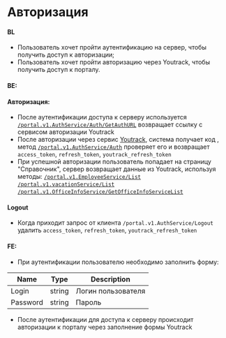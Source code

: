 # Авторизация

#### BL
* Пользователь хочет пройти аутентификацию на сервер, чтобы получить доступ к авторизации;
* Пользователь хочет пройти авторизацию через Youtrack, чтобы получить доступ к порталу.

#### BE:
#### Авторизация:

* После аутентификации доступа к серверу используется [`/portal.v1.AuthService/Auth/GetAuthURL`](https://git.tjump.ru/tages/tages-practice/analytics/-/blob/master/WW/gRPC/AuthService/GetAuthURL.md) возвращает ссылку с сервисом авторизации Youtrack
* После авторизации через сервис [Youtrack](https://youtrack-dev.tages.dev/hub/api/rest/oauth2/auth?access_type=offline&client_id=64fc07a1-24d0-4ddd-8846-5120689c232a&redirect_uri=https%3A%2F%2Ftages-admin-portal-dev.tages.dev&request_credentials=skip&response_type=code&scope=0-0-0-0-0&state=75955cd8-af99-41a8-8d86-f816c153d75f), система получает код , метод [`/portal.v1.AuthService/Auth`](https://git.tjump.ru/tages/tages-practice/analytics/-/blob/master/WW/gRPC/AuthService/Auth.md) проверяет его и возвращает `access_token`, `refresh_token`, `youtrack_refresh_token`
* При успешной авторизации пользователь попадает на страницу "Справочник", сервер возвращает данные из Youtrack, используя методы:
[`/portal.v1.EmployeeService/List`](https://git.tjump.ru/tages/tages-practice/analytics/-/blob/master/WW/gRPC/EmployeeService/List.md)
[`/portal.v1.vacationService/List`](https://git.tjump.ru/tages/tages-practice/analytics/-/blob/master/WW/gRPC/VacationService/List.md)
[`/portal.v1.OfficeInfoService/GetOfficeInfoServiceList`](https://git.tjump.ru/tages/tages-practice/analytics/-/blob/master/WW/gRPC/OfficeInfoService/GetOfficeInfoList.md)


#### Logout
* Когда приходит запрос от клиента `/portal.v1.AuthService/Logout` удалить `access_token`, `refresh_token`, `youtrack_refresh_token`

#### FE:
* При аутентификации пользователю необходимо заполнить форму:

|Name|Type|Description|
|-|--------|---|
|Login|string|Логин пользователя|
|Password|string|Пароль|

* После аутентификации для доступа к серверу происходит авторизации к порталу через заполнение формы Youtrack
